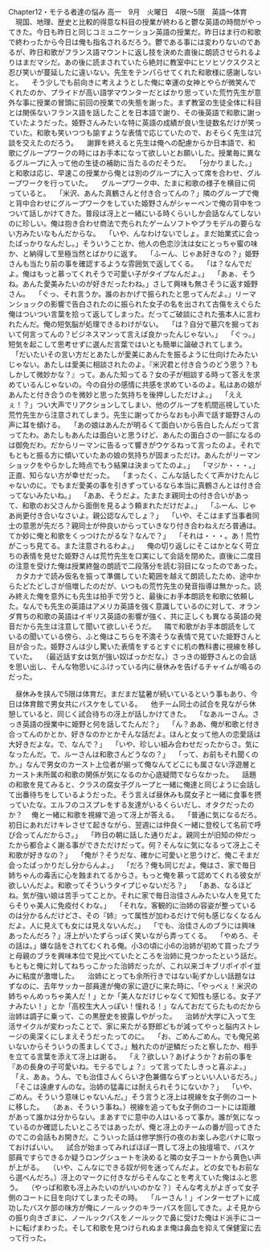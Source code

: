 Chapter12・モテる者達の悩み
高一　9月　火曜日　4限～5限　英語～体育 　現国、地理、歴史と比較的得意な科目の授業が終わると鬱な英語の時間がやってきた。今日も昨日と同じコミュニケーション英語の授業だ。昨日はま行の和歌で終わったから今日は俺も指名されるだろう。鬱である事には変わりないのであるが、昨日和歌がフランス語マウントに返し技を決めた直後に朗読させられるよりはまだマシだ。あの後に読まされていたら絶対に教室中にヒソヒソクスクスと忍び笑いが蔓延したに違いない。先生をテンパらせてくれた和歌様に感謝しないと。
 　そう少しでも前向きに考えようとした俺に幸運の女神とやらが微笑んでくれたのか、プライドが高い語学マウンターだとばかり思っていた荒竹先生が意外な事に授業の冒頭に前回の授業での失態を謝った。まず教室の生徒全体に科目とは関係ないフランス語を話したことを日本語で謝り、その後英語で和歌に謝っていたようだった。姫野さんみたいな特に英語の成績が良い生徒数名だけが笑っていた。和歌も笑いつつも諭すような表情で応じていたので、おそらく先生は冗談を交えたのだろう。
 　謝罪を終えると先生は俺への配慮からか日本語で、和歌にグループワークの時にはお手本になって欲しいとお願いした。授業毎に異なるグループに入って他の生徒の補助に当たるのだそうだ。
 　「分かりました。」と和歌は応じ、早速この授業から俺とは別のグループに入って席を合わせ、グループワークを行っていた。 　グループワーク中、たまに和歌の様子を横目に伺っていると。
 　「米沢、あんた真鶴さんと付き合ってんの？」隣のグループで俺と背中合わせにグループワークをしていた姫野さんがシャーペンで俺の背中をつついて話しかけてきた。普段は冴上と一緒にいる時くらいしか会話なんてしないのに珍しい。俺は抱き合わせ商法で売られたゲームソフトやプラモデルの要らない方みたいなもんだからな。
 　「いや、んなわけないでしょ。まだ始業式に会ったばっかりなんだし。」そういうことか、他人の色恋沙汰は女にとっちゃ蜜の味か、と納得して至極当然とばかりに返す。
 　「ふーん、じゃあ好きなの？」姫野さんも当たり前の事を確認するような雰囲気で返してくる。
 　「は？なんでだよ。俺はもっと慕ってくれそうで可愛い子がタイプなんだよ。」
 　「あぁ、そうね。あんた愛美みたいのが好きだったわね。」さして興味も無さそうに返す姫野さん。
 　「ぐっ、それ言うか。誰のおかげで振られたと思ってんだよ。」リーマンショックの影響で告白されたのに振られた女子の名を出されて古傷をえぐらた俺はついつい言葉を拾って返してしまった。だってご破談にされた張本人に言われたんだ。俺の短気脳が処理できるわけがない。
 　「は？自分で墓穴を掘っておいて何言ってんの？ビジネスマンって言えば良かったんじゃない。」
 　「ぐっ。」短気を起こして思考せずに選んだ言葉ではいとも簡単に論破されてしまう。
 　「だいたいその言い方だとあたしが愛美にあんたを振るように仕向けたみたいじゃない。あたしは愛美に相談されたのよ。『米沢君と付き合うのどう思う？もしかして微妙かな？』って。あんた知ってる？女の子が相談する時って答えを求めているんじゃないの。今の自分の感情に共感を求めているのよ。私はあの娘があんたと付き合うのを微妙と思った気持ちを後押ししただけよ。」
 　「ええぇ！？」つい大声でリアクションしてしまい、他のグループを机間巡視していた荒竹先生から注意されてしまう。先生に謝ってからなおも小声で話す姫野さんの声に耳を傾ける。
 　「あの娘はあんたが明るくて面白いから告白したんだって言ってたわ。あたしもあんたは面白いと思うけど、あんたの面白さの一部になるのは御免だわ。だからリーマンに告るって響きがウケるねって言ったのよ。それでもともと振る方に傾いていたあの娘の気持ちが固まっただけ。あんたがリーマンショックをやらかした時点でもう結果は決まってたのよ。」
 　「マジか・・・。」正直、知らない方が幸せだった。
 　「まったく、こんな話したくて声かけたんじゃないのに。でもまだ愛美の事を引きずっているなら本当に真鶴さんとは付き合ってないみたいね。」
 　「ああ、そうだよ。たまたま親同士の付き合いがあって、和歌のお父さんから面倒を見るよう頼まれただけだよ。」
 　「ふーん、じゃあ尚更付き合いなさいよ。親公認なんでしょ？」
 　「いや、そこはまず当事者同士の意思が先だろ？親同士が仲良いからっていきなり付き合わねえだろ普通は。てか妙に俺と和歌をくっつけたがるな？なんで？」
 　「それは・・・。あ！荒竹がこっち見てる。また注意されるわよ。」
 　俺の切り返しにそこはかとなく苛立ちの表情を見せた姫野さんは荒竹先生を口実にして会話を閉めた。直後に二度目の注意を受けた俺は授業終盤の朗読で二段落分を読む羽目になったのであった。
 　カタカナで読み仮名を振って準備していた範囲を越えて朗読したため、途中からたどたどしさが倍増したのだが、いつもの荒竹先生の発音指導は無かった。読み終えた俺を意外にも先生は拍手で労うと、最後にお手本朗読を和歌に依頼した。なんでも先生の英語はアメリカ英語を強く意識しているのに対して、オランダ育ちの和歌の英語はイギリス英語の影響が強く、共に正しくも異なる英語の発音だから先生は注意して聞いて欲しいそうだ。
 　隣で和歌がお手本朗読をしているの聞いている傍ら、ふと俺はこちらを不満そうな表情で見ていた姫野さんと目が合った。姫野さんは少し驚いた表情をするとすぐに机の教科書に視線を移していた。
 　（最近話す女は気が強い奴ばっかだな。）さっきの姫野さんとの会話を思い出し、そんな物思いにふけっている内に昼休みを告げるチャイムが鳴るのだった。

　昼休みを挟んで5限は体育だ。まだまだ猛暑が続いているという事もあり、今日は体育館で男女共にバスケをしている。
　他チーム同士の試合を見ながら休憩していると、同じく試合待ちの冴上が話しかけてきた。
　「なあルーさん。さっき英語の授業中に姫野と何を話してたんだ？」
　「ん？ああ、俺が和歌と付き合ってんのかとか、好きなのかとかそんな話だよ。ほんと女って他人の恋愛話は大好きだよな。で、なんで？」
　「いや、珍しい組み合わせだったからさ。気になったんだ。で、ルーさんは和歌さんどうなの？」
　「って、お前もそれ聞くのか。」なんで男女のカースト上位者が揃って俺なんてどこにも属さない浮遊層とカースト未所属の和歌の関係が気になるのか心底疑問でならなかった。
　話題の和歌を見てみると、クラスの腐女子グループと一緒に俺達と同じように会話して出番待ちをしているようだった。そう言えば昼休みも腐女子と一緒に食事を摂っていたな。エルフのコスプレをする友達がいるくらいだし、オタクだったのか？
　俺と一緒に和歌を視線で追って冴上が答える。
　「普通に気になるだろ。初日にあれだけキレさせて起きながら、翌週には仲良く一緒に登校して名前で呼び合ってんだからさ。」
　「昨日の朝に話した通りだよ。親同士が旧知の仲だったから都合よく謝る事ができただけだって。何？そんなに気になるって冴上こそ和歌が好きなの？」
　「俺が？そうだな、確かに可愛いと思うけど、俺こそまだ会ったばっかりだし分からんよ。」
　「だろ？俺も同じだよ。俺はさ、家で毎日姉ちゃんの毒舌に心を蝕まれてるからさ。もっと俺を慕って認めてくれる彼女が欲しいんだよ。和歌ってそういうタイプじゃないだろ？」
　「ああ、なるほどね。気が強い娘は苦手ってことか。それに家で毎日治佳さんみたいな人を見てたらそりゃ美人に免疫付くわな。」
　「それな。客観的に治姉の容姿が整っているのは分かるんだけどさ、その『姉』って属性が加わるだけで何も感じなくなるんだよ。人に見えても女には見えないんだ。」
　「でも、治佳さんのブラには興味あったんだろ？」冴上がいたずらっぽく笑いながら弄ってくる。
　「やめろ、その話は。」嫌な話をされてむくれる俺。小3の頃に小6の治姉が初めて買ったブラと母親のブラを興味本位で見比べていたところを治姉に見つかったという話だ。もともと俺に対してねちっこかった治姉だったが、これ以来ゴキブリポイポイ並みに粘度が激増した。
　治姉にとっても余所行きではない恥ずかしい話題なはずなのに、去年サッカー部員達が俺の家に遊びに来た時に、「やっべぇ！米沢の姉ちゃんめっちゃ美人だ！」とか「美人なだけじゃなくて知性も感じる。女子アナみたい！」とか「高校生大人っぽい！憧れる！」なんておだてらたものだから治姉は調子に乗って、この黒歴史を披露しやがった。
　治姉が大学に入って生活サイクルが変わったことで、家に来たがる野郎どもが減ってやっと脳内ストレージの奥深くにしまえそうだったってのに。
　「お、ごめんごめん。でも俺兄弟いないからそういうの羨ましくてさ。」触れたのが逆鱗だったと察したか、相手を立てる言葉を添えて冴上は謝る。
　「え？欲しい？あげようか？お前の事を『あの長身の子可愛いね。モテるでしょ？』って言ってたしきっと喜ぶよ。」
　「え、あぁ。うん、でも治佳さんくらい才色兼備ならずっといい人いるだろ。」
　「そこは遠慮すんのな。治姉の猛毒には耐えられそうにないか？」
　「いや、ごめん。そういう意味じゃないんだ。」そう言うと冴上は視線を女子側のコートに移した。
　（あぁ、そういう事ね。）視線を追っても女子側のコートには距離があって誰かは分からない。まあすでに意中の人はいるって事か。誰が気になっているのか確認したいところではあったが、俺と冴上のチームの番が回ってきたのでこの会話もお開きだ。こういった話は修学旅行の夜のお楽しみ恋バナに取っておけばいい。
　試合が始まってみればほぼ一貫して冴上の独壇場で、バスケ部員ですらできるか疑うロングシュートを決めると隣の女子コートから黄色い声が上がる。
　（いや、こんなにできる奴が何を迷ってんだよ。どの女でもお前なら選べんだろ。）冴上のマークに付きながらそんなことを考えていた俺はふと思う。
　（やっぱ和歌も冴上みたいのがいいのかな？）そんな考えがよぎって女子側のコートに目を向けてしまったその時。
　「ルーさん！」インターセプトに成功したバスケ部の味方が俺にノールックのキラーパスを回してきた。よそ見からの振り向きざまに、ノールックパスをノールックで鼻に受けた俺はド派手にコートに転げまわった。そして和歌を見つけられぬまま俺は鼻血を抑えて保健室に去って行った。